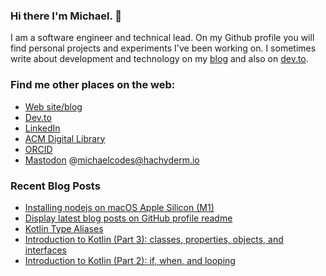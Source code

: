 ### Hi there I'm Michael. 👋

I am a software engineer and technical lead. On my Github profile you will find personal projects and experiments I've been working on. I sometimes write about development and technology on my [blog](https://michael.codes/blog/) and also on [dev.to](https://dev.to/mkbaldwin).

### Find me other places on the web:

  * [Web site/blog](https://michael.codes/)
  * [Dev.to](https://dev.to/mkbaldwin)
  * [LinkedIn](https://www.linkedin.com/in/mkbaldwin21)
  * [ACM Digital Library](https://dl.acm.org/profile/81436599829)
  * [ORCID](https://orcid.org/0000-0003-4798-8186)
  * [Mastodon](https://hachyderm.io/@michaelcodes) @michaelcodes@hachyderm.io 

<!--
**mkbaldwin/mkbaldwin** is a ✨ _special_ ✨ repository because its `README_START.md` (this file) appears on your GitHub profile.

Here are some ideas to get you started:

- 🔭 I’m currently working on ...
- 🌱 I’m currently learning ...
- 👯 I’m looking to collaborate on ...
- 🤔 I’m looking for help with ...
- 💬 Ask me about ...
- 📫 How to reach me: ...
- 😄 Pronouns: ...
- ⚡ Fun fact: ...
-->
### Recent Blog Posts

  * [Installing nodejs on macOS Apple Silicon (M1)](https://michael.codes/posts/nodejs_apple_silicon/)
  * [Display latest blog posts on GitHub profile readme](https://michael.codes/posts/github-profile-readme/)
  * [Kotlin Type Aliases](https://michael.codes/posts/kotlin-typealias/)
  * [Introduction to Kotlin (Part 3): classes, properties, objects, and interfaces](https://michael.codes/posts/kotlin-part3-classes/)
  * [Introduction to Kotlin (Part 2): if, when, and looping](https://michael.codes/posts/kotlin-part2-conditionals-loops/)
